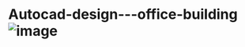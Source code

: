 # Autocad-design---office-building![image](https://user-images.githubusercontent.com/106726453/171574273-4bdd13e6-e116-48e7-96be-db723bf80dc0.png)
